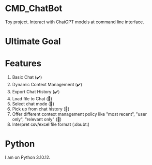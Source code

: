 # CMD_ChatBot
Toy project. Interact with ChatGPT models at command line interface. 

# Ultimate Goal


# Features
1. Basic Chat (:heavy_check_mark:)
2. Dynamic Context Management (:heavy_check_mark:)
3. Export Chat History (:heavy_check_mark:)
4. Load file to Chat (:thinking:)
5. Select chat mode (:thinking:)
6. Pick up from chat history (:thinking:)
7. Offer different context management policy like "most recent", "user only", "relevant only" (:thinking:)
8. Interpret csv/excel file format (:doubt:)


# Python
I am on Python 3.10.12.